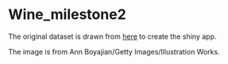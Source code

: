 # Wine_milestone2

The original dataset is drawn from [here](https://www.kaggle.com/zynicide/wine-reviews/data) to create the shiny app.

The image is from Ann Boyajian/Getty Images/Illustration Works.
